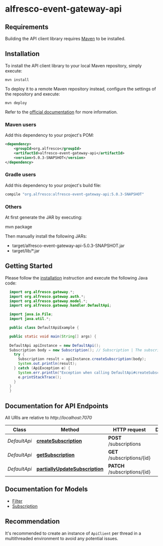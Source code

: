 # alfresco-event-gateway-api

## Requirements

Building the API client library requires [Maven](https://maven.apache.org) to be installed.

## Installation

To install the API client library to your local Maven repository, simply execute:

```shell
mvn install
```

To deploy it to a remote Maven repository instead, configure the settings of the repository and execute:

```shell
mvn deploy
```

Refer to the [official documentation](https://maven.apache.org/plugins/maven-deploy-plugin/usage.html) for more information.

### Maven users

Add this dependency to your project's POM:

```xml
<dependency>
    <groupId>org.alfresco</groupId>
    <artifactId>alfresco-event-gateway-api</artifactId>
    <version>5.0.3-SNAPSHOT</version>
</dependency>
```

### Gradle users

Add this dependency to your project's build file:

```groovy
compile "org.alfresco:alfresco-event-gateway-api:5.0.3-SNAPSHOT"
```

### Others

At first generate the JAR by executing:

mvn package

Then manually install the following JARs:

* target/alfresco-event-gateway-api-5.0.3-SNAPSHOT.jar
* target/lib/*.jar

## Getting Started

Please follow the [installation](#installation) instruction and execute the following Java code:

```java
  import org.alfresco.gateway.*;
  import org.alfresco.gateway.auth.*;
  import org.alfresco.gateway.model.*;
  import org.alfresco.gateway.handler.DefaultApi;

  import java.io.File;
  import java.util.*;

  public class DefaultApiExample {

  public static void main(String[] args) {
  
  DefaultApi apiInstance = new DefaultApi();
  Subscription body = new Subscription(); // Subscription | The subscription object to be created
    try {
      Subscription result = apiInstance.createSubscription(body);
      System.out.println(result);
    } catch (ApiException e) {
      System.err.println("Exception when calling DefaultApi#createSubscription");
      e.printStackTrace();
    }
  }
  }
```

## Documentation for API Endpoints

All URIs are relative to *http://localhost:7070*

Class | Method | HTTP request | Description
------------ | ------------- | ------------- | -------------
*DefaultApi* | [**createSubscription**](docs/DefaultApi.md#createSubscription) | **POST** /subscriptions | 
*DefaultApi* | [**getSubscription**](docs/DefaultApi.md#getSubscription) | **GET** /subscriptions/{id} | 
*DefaultApi* | [**partiallyUpdateSubscription**](docs/DefaultApi.md#partiallyUpdateSubscription) | **PATCH** /subscriptions/{id} | 

## Documentation for Models

 - [Filter](docs/Filter.md)
 - [Subscription](docs/Subscription.md)

## Recommendation

It's recommended to create an instance of `ApiClient` per thread in a multithreaded environment to avoid any potential issues.


